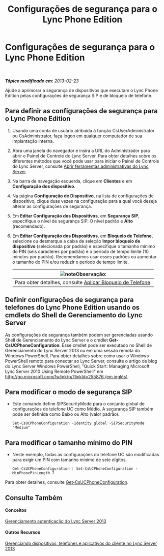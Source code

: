 ﻿---
title: Configurações de segurança para o Lync Phone Edition
TOCTitle: Configurações de segurança para o Lync Phone Edition
ms:assetid: 6e7cec17-8a79-4428-9300-8821256c46cf
ms:mtpsurl: https://technet.microsoft.com/pt-br/library/Gg521014(v=OCS.15)
ms:contentKeyID: 49307049
ms.date: 05/19/2016
mtps_version: v=OCS.15
ms.translationtype: HT
---

# Configurações de segurança para o Lync Phone Edition

 

_**Tópico modificado em:** 2013-02-23_

Ajude a aprimorar a segurança de dispositivos que executam o Lync Phone Edition pelas configurações de segurança SIP e de bloqueio de telefone.

## Para definir as configurações de segurança para o Lync Phone Edition

1.  Usando uma conta de usuário atribuída à função CsUserAdministrator ou CsAdministrator, faça logon em qualquer computador de sua implantação interna.

2.  Abra uma janela do navegador e insira a URL do Administrador para abrir o Painel de Controle do Lync Server. Para obter detalhes sobre os diferentes métodos que você pode usar para iniciar o Painel de Controle do Lync Server, consulte [Abrir ferramentas administrativas do Lync Server](lync-server-2013-open-lync-server-administrative-tools.md).

3.  Na barra de navegação esquerda, clique em **Clientes** e em **Configuração dos dispositivo**.

4.  Na página **Configuração de Dispositivo**, na lista de configurações de dispositivo, clique duas vezes na configuração para a qual você deseja alterar as configurações de segurança.

5.  Em **Editar Configuração dos Dispositivos**, em **Segurança SIP**, especifique o nível de segurança SIP. O nível padrão é **Alto** (recomendado).

6.  Em **Editar Configuração dos Dispositivos**, em **Bloqueio de Telefone**, selecione ou desmarque a caixa de seleção **Impor bloqueio de dispositivo** (selecionada por padrão) e especifique o tamanho mínimo do PIN (seis caracteres por padrão) e o período de tempo limite (10 minutos por padrão). Recomendamos usar esses padrões ou aumentar o tamanho do PIN e/ou reduzir o período de tempo limite.
    
    <table>
    <thead>
    <tr class="header">
    <th><img src="images/Gg425756.note(OCS.15).gif" title="note" alt="note" />Observação:</th>
    </tr>
    </thead>
    <tbody>
    <tr class="odd">
    <td>Para obter detalhes, consulte <a href="lync-server-2013-enforce-phone-locking.md">Aplicar Bloqueio de Telefone</a>.</td>
    </tr>
    </tbody>
    </table>


## Definir configurações de segurança para telefones do Lync Phone Edition usando os cmdlets do Shell de Gerenciamento do Lync Server

As configurações de segurança também podem ser gerenciadas usando Shell de Gerenciamento do Lync Server e o cmdlet **Get-CsUCPhoneConfiguration**. Esse cmdlet pode ser executado no Shell de Gerenciamento do Lync Server 2013 ou em uma sessão remota do Windows PowerShell. Para obter detalhes sobre como usar o Windows PowerShell remoto para conectar ao Lync Server, consulte o artigo de blog do Lync Server Windows PowerShell, "Quick Start: Managing Microsoft Lync Server 2010 Using Remote PowerShell" em [http://go.microsoft.com/fwlink/p/?linkId=255876 (em inglês)](http://go.microsoft.com/fwlink/p/?linkid=255876).

## Para modificar o modo de segurança SIP

  - Este comando define SIPSecurityMode para o conjunto global de configurações de telefone UC como Médio. A segurança SIP também pode ser definida como Baixo ou Alto (valor padrão).
    
        Set-CsUCPhoneConfiguration -Identity global -SIPSecurityMode "Medium"

## Para modificar o tamanho mínimo do PIN

  - Neste exemplo, todas as configurações do telefone UC são modificadas para exigir um PIN com tamanho mínimo de sete dígitos.
    
        Get-CsUCPhoneConfiguration | Set-CsUCPhoneConfiguration -MinPhonePinLength 7

Para obter detalhes, consulte [Get-CsUCPhoneConfiguration](https://docs.microsoft.com/en-us/powershell/module/skype/Get-CsUCPhoneConfiguration).

## Consulte Também

#### Conceitos

[Gerenciamento autenticação do Lync Server 2013](lync-server-2013-managing-lync-server-authentication.md)  

#### Outros Recursos

[Gerenciando dispositivos, telefones e aplicativos do cliente no Lync Server 2013](lync-server-2013-managing-devices-phones-and-client-applications.md)

